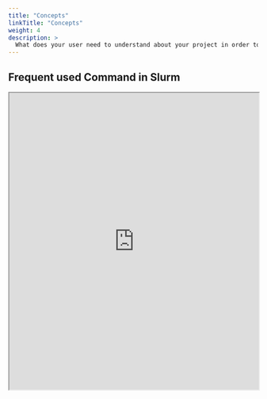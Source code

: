 ```yaml
---
title: "Concepts"
linkTitle: "Concepts"
weight: 4
description: >
  What does your user need to understand about your project in order to use it - or potentially contribute to it? 
---
```


## Frequent used Command in Slurm

<div class="container">
  <iframe width="100%" height="600" src="https://slurm.schedmd.com/pdfs/summary.pdf"></iframe>
</div>


